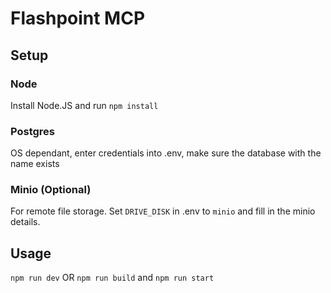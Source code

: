 # Flashpoint MCP
## Setup
### Node
Install Node.JS and run `npm install`
### Postgres
OS dependant, enter credentials into .env, make sure the database with the name exists
### Minio (Optional)
For remote file storage. Set `DRIVE_DISK` in .env to `minio` and fill in the minio details.
## Usage
`npm run dev` OR `npm run build` and `npm run start`